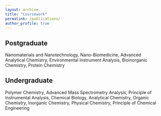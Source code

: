 ```yaml
---
layout: archive
title: "Coursework"
permalink: /publications/
author_profile: true
---
```


## Postgraduate
Nanomaterials and Nanotechnology, Nano-Biomedicine, Advanced Analytical Chemistry, Environmental Instrument Analysis, Bioinorganic Chemistry, Protein Chemistry

## Undergraduate
Polymer Chemistry, Advanced Mass Spectrometry Analysis, Principle of Instrumental Analysis, Chemical Biology, Analytical Chemistry, Organic Chemistry, Inorganic Chemistry, Physical Chemistry, Principle of Chemical Engineering
